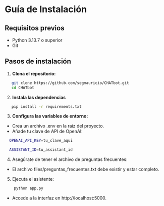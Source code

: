 # Guía de Instalación

## Requisitos previos

- Python 3.13.7 o superior
- Git

## Pasos de instalación

1. **Clona el repositorio:**
```sh
   git clone https://github.com/segmauricio/CHATbot.git
   cd CHATbot
```
   
2. **Instala las dependencias**
```sh
   pip install -r requirements.txt
```

3. **Configura las variables de entorno:**
- Crea un archivo .env en la raíz del proyecto.
- Añade tu clave de API de OpenAI:
 ```sh
   OPENAI_API_KEY=tu_clave_aqui
   ```
 ```sh
   ASSISTANT_ID=tu_assistant_id
   ```
4. Asegúrate de tener el archivo de preguntas frecuentes:
- El archivo files/preguntas_frecuentes.txt debe existir y estar completo.
5. Ejecuta el asistente:
```sh
    python app.py
```
- Accede a la interfaz en http://localhost:5000.